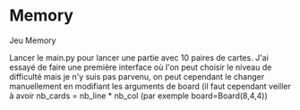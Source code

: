 # Memory
Jeu Memory

Lancer le main.py pour lancer une partie avec 10 paires de cartes.
J'ai essayé de faire une première interface où l'on peut choisir le niveau de difficulté mais je n'y suis pas parvenu, 
on peut cependant le changer manuellement en modifiant les arguments de board (il faut cependant veiller à avoir 
nb_cards = nb_line * nb_col
(par exemple board=Board(8,4,4))
